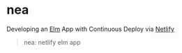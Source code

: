 # nea
Developing an [Elm](https://elm-lang.org/) App with Continuous Deploy via [Netlify](https://www.netlify.com/)

> nea: netlify elm app
